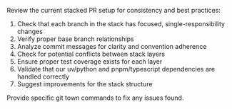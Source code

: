 Review the current stacked PR setup for consistency and best practices:

1. Check that each branch in the stack has focused, single-responsibility changes
2. Verify proper base branch relationships
3. Analyze commit messages for clarity and convention adherence
4. Check for potential conflicts between stack layers
5. Ensure proper test coverage exists for each layer
6. Validate that our uv/python and pnpm/typescript dependencies are handled correctly
7. Suggest improvements for the stack structure

Provide specific git town commands to fix any issues found.